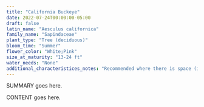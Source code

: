 ```yaml
---
title: "California Buckeye"
date: 2022-07-24T00:00:00-05:00
draft: false
latin_name: "Aesculus californica"
family_name: "Sapindaceae"
plant_type: "Tree (deciduous)"
bloom_time: "Summer"
flower_color: "White;Pink"
size_at_maturity: "13-24 ft"
water_needs: "None"
additional_characteristices_notes: "Recommended where there is space (ie: Palou Phelps park).  Attracts Western Tiger Swallowtail (Papilio rutulus) butterfly."
---
```


SUMMARY goes here.

<!--more-->

CONTENT goes here.
